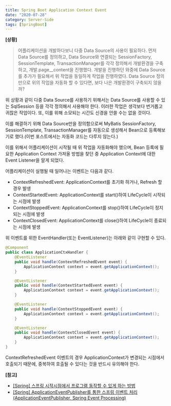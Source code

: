 ```yaml
---
title: Spring Boot Application Context Event
date: "2020-07-28"
category: Server-Side
tags: [SpringBoot]
---
```


**[상황]**
>어플리케이션을 개발하다보니 다중 Data Source의 사용이 필요하다. 
>먼저 Data Source를 정의하고, Data Source와 연결되는 SessionFactory, SessionTemplate, TransactionManager를
>각각 정의해서 개발환경을 구축하고, 개발.page__content을 진행했다.
>개발을 진행하던 와중에 Data Source를 추가가 필요해서 위 작업을 동일하게 작업을 진행하였다.
>Data Source 정의만으로 위의 작업을 자동화 할 수 있다면, 보다 나은 개발환경이 구축되지 않을까?

위 상황과 같이 다중 Data Source를 사용하기 위해서는 Data Source를 사용할 수 있는 SqlSession 등을 
각각 정의해서 사용해야 한다. 이러한 작업은 생각보다 번거롭고 귀찮은 작업이다. 또, 이를 위해 
소모되는 시간도 신경을 안쓸 수는 없을 것이다.

이를 해결하기 위해 Data Source만을 정의함으로써 MyBatis SessionFactory, SessionTemplate, 
TransactionManager를 자동으로 생성해서 Bean으로 등록해보기로 했다.(이번 포스트에서는 자동화 코드는 다루지 않는다.)

이를 위해서 어플리케이션이 시작될 때 위 작업을 자동화해야 했으며, Bean 등록에 필요한 
Application Context 가져올 방법을 찾던 중 Application Context에 대한 Event Listener을 알게 되었다.

어플리케이션이 실행될 때 일어나는 이벤트는 다음과 같다.
* ContextRefreshedEvent: ApplicationContext를 초기화 하거나, Refresh 할 경우 발생
* ContextStartedEvent: ApplicationContext를 start()하여 LifeCycle이 시작되는 시점에 발생
* ContextStoppedEvent: ApplicationContext를 stop()하여 LifeCycle이 정지되는 시점에 발생
* ContextClosedEvent: ApplicationContext를 close()하여 LifeCycle이 종료되는 시점에 발생

위 이벤트를 위한 EventHandler(또는 EventListener)는 아래와 같이 구현할 수 있다.
```java
@Component
public class ApplicationCtxHandler {
    @EventListener
    public void handle(ContextRefreshedEvent event) {
        ApplicationContext context = event.getApplicationContext();
    }

    @EventListener
    public void handle(ContextStartedEvent event) {
        ApplicationContext context = event.getApplicationContext();
    }

    @EventListener
    public void handle(ContextStoppedEvent event) {
        ApplicationContext context = event.getApplicationContext();
    }

    @EventListener
    public void handle(ContextClosedEvent event) {
        ApplicationContext context = event.getApplicationContext();
    }
}
```

ContextRefreshedEvent 이벤트의 경우 ApplicationContext가 변경되는 시점에서 호출되기 때문에,
중복하여 호출될 수 있다는 것을 반드시 유의해야 한다.

**[참고]**
* [[Spring] 스프링 시작시점에서 프로그램 동작할 수 있게 하는 방법](https://yuien.tistory.com/entry/%EC%8A%A4%ED%94%84%EB%A7%81-%EC%8B%9C%EC%9E%91%EC%8B%9C%EC%A0%90%EC%97%90%EC%84%9C-%ED%94%84%EB%A1%9C%EA%B7%B8%EB%9E%A8-%EB%8F%99%EC%9E%91%ED%95%A0-%EC%88%98-%EC%9E%88%EA%B2%8C-%ED%95%98%EB%8A%94-%EB%B0%A9%EB%B2%95)
* [[Spring] ApplicationEventPublisher를 통한 스프링 이벤트 처리(ApplicationEventPublisher, Spring Event Processing)](https://engkimbs.tistory.com/718)